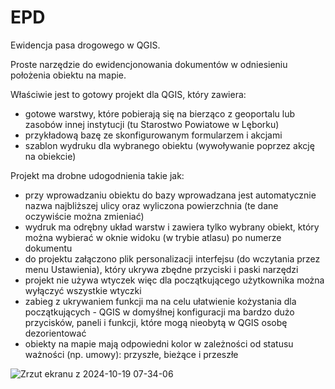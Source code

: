# EPD
Ewidencja pasa drogowego w QGIS.

Proste narzędzie do ewidencjonowania dokumentów w odniesieniu położenia obiektu na mapie.

Właściwie jest to gotowy projekt dla QGIS, który zawiera:
  - gotowe warstwy, które pobierają się na bierząco z geoportalu lub zasobów innej instytucji (tu Starostwo Powiatowe w Lęborku)
  - przykładową bazę ze skonfigurowanym formularzem i akcjami
  - szablon wydruku dla wybranego obiektu (wywoływanie poprzez akcję na obiekcie)

Projekt ma drobne udogodnienia takie jak:
  - przy wprowadzaniu obiektu do bazy wprowadzana jest automatycznie nazwa najbliższej ulicy oraz wyliczona powierzchnia (te dane oczywiście można zmieniać)
  - wydruk ma odrębny układ warstw i zawiera tylko wybrany obiekt, który można wybierać w oknie widoku (w trybie atlasu) po numerze dokumentu
  - do projektu załączono plik personalizacji interfejsu (do wczytania przez menu Ustawienia), który ukrywa zbędne przyciski i paski narzędzi
  - projekt nie używa wtyczek więc dla początkującego użytkownika można wyłączyć wszystkie wtyczki
  - zabieg z ukrywaniem funkcji ma na celu ułatwienie kożystania dla początkujących - QGIS w domyśłnej konfiguracji ma bardzo dużo przycisków, paneli i funkcji, które mogą nieobytą w QGIS osobę dezorientować
  - obiekty na mapie mają odpowiedni kolor w zależności od statusu ważności (np. umowy): przyszłe, bieżące i przeszłe

![Zrzut ekranu z 2024-10-19 07-34-06](https://github.com/user-attachments/assets/c8cf5e3a-f9b1-4eb0-b2fb-9031f9f3723e)

